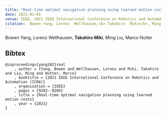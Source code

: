 ```yaml
---
title: "Real-time optimal navigation planning using learned motion costs"
date: 2021-01-01
venue: IEEE, 2021 IEEE International Conference on Robotics and Automation (ICRA)
citation:  Bowen Yang, Lorenz  Wellhausen,<b> Takahiro  Miki</b>, Ming  Liu, Marco Hutter
---
```

 Bowen Yang, Lorenz  Wellhausen,<b> Takahiro  Miki</b>, Ming  Liu, Marco Hutter
## Bibtex
```
@inproceedings{yang2021real
    , author = {Yang, Bowen and Wellhausen, Lorenz and Miki, Takahiro and Liu, Ming and Hutter, Marco}
    , booktitle = {2021 IEEE International Conference on Robotics and Automation (ICRA)}
    , organization = {IEEE}
    , pages = {9283--9289}
    , title = {Real-time optimal navigation planning using learned motion costs}
    , year = {2021}
}


```